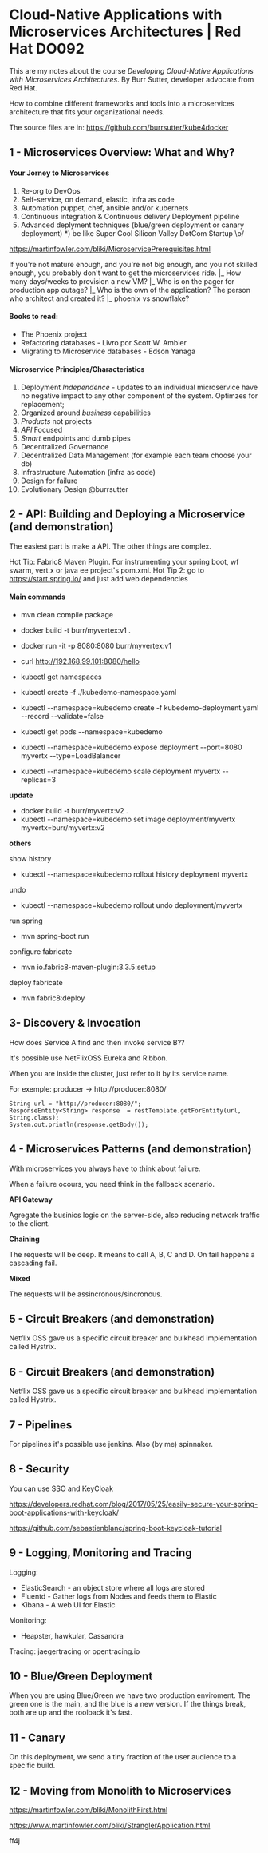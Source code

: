 # Cloud-Native Applications  with Microservices Architectures | Red Hat DO092

This are my notes about the course *Developing Cloud-Native Applications with Microservices Architectures*. By Burr Sutter, developer advocate from Red Hat.

How to combine different frameworks and tools into a microservices architecture that fits your organizational needs.

The source files are in: https://github.com/burrsutter/kube4docker

## 1 - Microservices Overview: What and Why?

#### Your Jorney to Microservices
1) Re-org to DevOps
2) Self-service, on demand, elastic, infra as code
3) Automation puppet, chef, ansible and/or kubernets
4) Continuous integration & Continuous delivery Deployment pipeline
5) Advanced deplyment techniques (blue/green deployment or canary deployment)
*) be like Super Cool Silicon Valley DotCom Startup \o/

https://martinfowler.com/bliki/MicroservicePrerequisites.html

If you're not mature enough, and you're not big enough, 
and you not skilled enough, you probably don't want to get the microservices ride.
|_ How many days/weeks to provision a new VM?
|_ Who is on the pager for production app outage?
|_ Who is the own of the application? The person who architect and created it?
|_ phoenix vs snowflake?

#### Books to read:
- The Phoenix project
- Refactoring databases - Livro por Scott W. Ambler
- Migrating to Microservice databases - Edson Yanaga

#### Microservice Principles/Characteristics
1. Deployment *Independence* - updates to an individual microservice have no negative impact to any other component of the system. Optimzes for replacement;
2. Organized around *business* capabilities
3. *Products* not projects
4. *API* Focused
5. *Smart* endpoints and dumb pipes
6. Decentralized Governance
7. Decentralized Data Management (for example each team choose your db)
8. Infrastructure Automation (infra as code)
9. Design for failure
10. Evolutionary Design
@burrsutter


## 2 - API: Building and Deploying a Microservice (and demonstration)

The easiest part is make a API. The other things are complex.

Hot Tip: Fabric8 Maven Plugin. For instrumenting your spring boot, wf swarm, vert.x or java ee project's pom.xml.
Hot Tip 2: go to https://start.spring.io/ and just add web dependencies

#### Main commands
* mvn clean compile package
* docker build -t burr/myvertex:v1 .
* docker run -it -p 8080:8080 burr/myvertex:v1
* curl http://192.168.99.101:8080/hello

* kubectl get namespaces
* kubectl create -f ./kubedemo-namespace.yaml
* kubectl --namespace=kubedemo create -f kubedemo-deployment.yaml --record --validate=false
* kubectl get pods --namespace=kubedemo

* kubectl --namespace=kubedemo expose deployment --port=8080 myvertx --type=LoadBalancer
* kubectl --namespace=kubedemo scale deployment myvertx --replicas=3

**update**
* docker build -t burr/myvertx:v2 .
* kubectl --namespace=kubedemo set image deployment/myvertx myvertx=burr/myvertx:v2

**others**

show history
* kubectl --namespace=kubedemo rollout history deployment myvertx

undo 
* kubectl --namespace=kubedemo rollout undo deployment/myvertx

run spring
* mvn spring-boot:run

configure fabricate
* mvn io.fabric8-maven-plugin:3.3.5:setup 

deploy fabricate
* mvn fabric8:deploy

## 3- Discovery & Invocation

How does Service A find and then invoke service B??

It's possible use NetFlixOSS Eureka and Ribbon.

When you are inside the cluster, just refer to it by its service name.

For exemple:
producer -> http://producer:8080/

````
String url = "http://producer:8080/";
ResponseEntity<String> response  = restTemplate.getForEntity(url, String.class);
System.out.println(response.getBody());
````
## 4 - Microservices Patterns (and demonstration)

With microservices you always have to think about failure.

When a failure ocours, you need think in the fallback scenario.

**API Gateway**

Agregate the businics logic on the server-side, also reducing network traffic to the client.

**Chaining**

The requests will be deep. It means to call A, B, C and D. On fail happens a cascading fail.

**Mixed**

The requests will be assincronous/sincronous.

## 5 - Circuit Breakers (and demonstration)

Netflix OSS gave us a specific circuit breaker and bulkhead implementation called Hystrix.

## 6 - Circuit Breakers (and demonstration)

Netflix OSS gave us a specific circuit breaker and bulkhead implementation called Hystrix.

## 7 - Pipelines

For pipelines it's possible use jenkins. Also (by me) spinnaker.


## 8 - Security

You can use SSO and KeyCloak

https://developers.redhat.com/blog/2017/05/25/easily-secure-your-spring-boot-applications-with-keycloak/

https://github.com/sebastienblanc/spring-boot-keycloak-tutorial

## 9 - Logging, Monitoring and Tracing

Logging:
* ElasticSearch - an object store where all logs are stored
* Fluentd - Gather logs from Nodes and feeds them to Elastic
* Kibana - A web UI for Elastic 

Monitoring:
* Heapster, hawkular, Cassandra

Tracing:
jaegertracing or opentracing.io

## 10 - Blue/Green Deployment 

When you are using Blue/Green we have two production enviroment. The green one is the main, and the blue is a new version. If the things break, both are up and the roolback it's fast.

## 11 - Canary

On this deployment, we send a tiny fraction of the user audience to a specific build.

## 12 - Moving from Monolith to Microservices

https://martinfowler.com/bliki/MonolithFirst.html

https://www.martinfowler.com/bliki/StranglerApplication.html

ff4j
